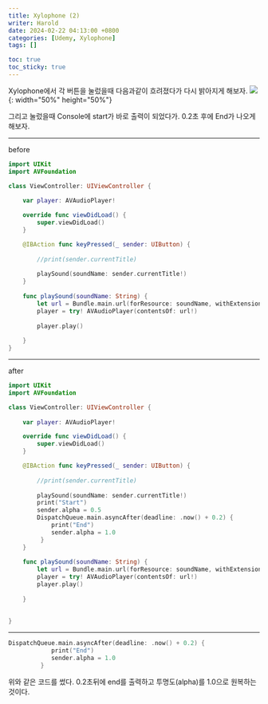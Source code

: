 ```yaml
---
title: Xylophone (2)
writer: Harold
date: 2024-02-22 04:13:00 +0800
categories: [Udemy, Xylophone]
tags: []

toc: true
toc_sticky: true
---
```

Xylophone에서 각 버튼을 눌렀을때 다음과같이
흐려졌다가 다시 밝아지게 해보자.
![](https://velog.velcdn.com/images/haroldfromk/post/c5097b1e-51bf-459d-b76c-c8a0a3aa8309/image.gif){: width="50%" height="50%"}

그리고 눌렀을때 Console에 start가 바로 출력이 되었다가. 0.2초 후에 End가 나오게 해보자.

---
before
```swift
import UIKit
import AVFoundation

class ViewController: UIViewController {
    
    var player: AVAudioPlayer!

    override func viewDidLoad() {
        super.viewDidLoad()
    }

    @IBAction func keyPressed(_ sender: UIButton) {
        
        //print(sender.currentTitle)
        
        playSound(soundName: sender.currentTitle!)
    }
    
    func playSound(soundName: String) {
        let url = Bundle.main.url(forResource: soundName, withExtension: "wav")
        player = try! AVAudioPlayer(contentsOf: url!)
        
        player.play()
                
    }
}

```

---
after
```swift
import UIKit
import AVFoundation

class ViewController: UIViewController {
    
    var player: AVAudioPlayer!

    override func viewDidLoad() {
        super.viewDidLoad()
    }

    @IBAction func keyPressed(_ sender: UIButton) {
        
        //print(sender.currentTitle)
        
        playSound(soundName: sender.currentTitle!)
        print("Start")
        sender.alpha = 0.5
        DispatchQueue.main.asyncAfter(deadline: .now() + 0.2) {
            print("End")
            sender.alpha = 1.0
         }
    }
    
    func playSound(soundName: String) {
        let url = Bundle.main.url(forResource: soundName, withExtension: "wav")
        player = try! AVAudioPlayer(contentsOf: url!)
        player.play()
                
    }
    
    
}

```
---
```swift
DispatchQueue.main.asyncAfter(deadline: .now() + 0.2) {
            print("End")
            sender.alpha = 1.0
         }
```
위와 같은 코드를 썼다. 0.2초뒤에 end를 출력하고 투명도(alpha)를 1.0으로 원복하는것이다.
